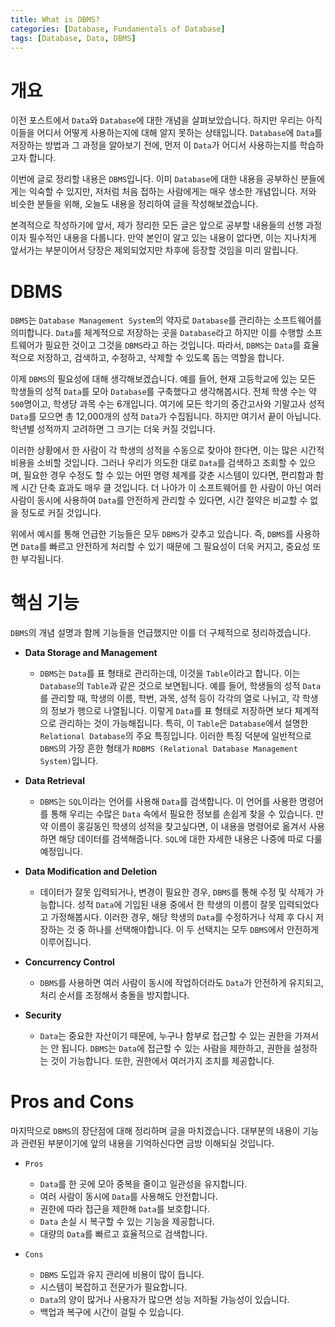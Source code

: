 ```yaml
---
title: What is DBMS?
categories: [Database, Fundamentals of Database]
tags: [Database, Data, DBMS]
---
```


# 개요

이전 포스트에서 `Data`와 `Database`에 대한 개념을 살펴보았습니다. 하지만 우리는 아직 이들을 어디서 어떻게 사용하는지에 대해 알지 못하는 상태입니다. `Database`에 `Data`를 저장하는 방법과 그 과정을 알아보기 전에, 먼저 이 `Data`가 어디서 사용하는지를 학습하고자 합니다. 

이번에 글로 정리할 내용은 `DBMS`입니다. 이미 `Database`에 대한 내용을 공부하신 분들에게는 익숙할 수 있지만, 저처럼 처음 접하는 사람에게는 매우 생소한 개념입니다. 저와 비슷한 분들을 위해, 오늘도 내용을 정리하여 글을 작성해보겠습니다.

본격적으로 작성하기에 앞서, 제가 정리한 모든 글은 앞으로 공부할 내용들의 선행 과정이자 필수적인 내용을 다룹니다. 만약 본인이 알고 있는 내용이 없다면, 이는 지나치게 앞서가는 부분이어서 당장은 제외되었지만 차후에 등장할 것임을 미리 알립니다.

# DBMS

`DBMS`는 `Database Management System`의 약자로 `Database`를 관리하는 소프트웨어를 의미합니다. `Data`를 체계적으로 저장하는 곳을 `Database`라고 하지만 이를 수행할 소프트웨어가 필요한 것이고 그것을 `DBMS`라고 하는 것입니다. 따라서, `DBMS`는 `Data`를 효율적으로 저장하고, 검색하고, 수정하고, 삭제할 수 있도록 돕는 역할을 합니다.

이제 `DBMS`의 필요성에 대해 생각해보겠습니다. 예를 들어, 현재 고등학교에 있는 모든 학생들의 성적 `Data`를 모아 `Database`를 구축했다고 생각해봅시다. 전체 학생 수는 약 `500`명이고, 학생당 과목 수는 6개입니다. 여기에 모든 학기의 중간고사와 기말고사 성적 `Data`를 모으면 총 12,000개의 성적 `Data`가 수집됩니다. 하지만 여기서 끝이 아닙니다. 학년별 성적까지 고려하면 그 크기는 더욱 커질 것입니다.

이러한 상황에서 한 사람이 각 학생의 성적을 수동으로 찾아야 한다면, 이는 많은 시간적 비용을 소비할 것입니다. 그러나 우리가 의도한 대로 `Data`를 검색하고 조회할 수 있으며, 필요한 경우 수정도 할 수 있는 어떤 명령 체계를 갖춘 시스템이 있다면, 편리함과 함께 시간 단축 효과도 매우 클 것입니다. 더 나아가 이 소프트웨어를 한 사람이 아닌 여러 사람이 동시에 사용하여 `Data`를 안전하게 관리할 수 있다면, 시간 절약은 비교할 수 없을 정도로 커질 것입니다.

위에서 예시를 통해 언급한 기능들은 모두 `DBMS`가 갖추고 있습니다. 즉, `DBMS`를 사용하면 `Data`를 빠르고 안전하게 처리할 수 있기 때문에 그 필요성이 더욱 커지고, 중요성 또한 부각됩니다.

# 핵심 기능

`DBMS`의 개념 설명과 함께 기능들을 언급했지만 이를 더 구체적으로 정리하겠습니다.

- **Data Storage and Management**
    - `DBMS`는 `Data`를 표 형태로 관리하는데, 이것을 `Table`이라고 합니다. 이는 `Database`의 `Table`과 같은 것으로 보면됩니다. 예를 들어, 학생들의 성적 `Data`를 관리할 때, 학생의 이름, 학번, 과목, 성적 등이 각각의 열로 나뉘고, 각 학생의 정보가 행으로 나열됩니다. 이렇게 `Data`를 표 형태로 저장하면 보다 체계적으로 관리하는 것이 가능해집니다. 특히, 이 `Table`은 `Database`에서 설명한 `Relational Database`의 주요 특징입니다. 이러한 특징 덕분에 일반적으로 `DBMS`의 가장 흔한 형태가 `RDBMS (Relational Database Management System)`입니다.

- **Data Retrieval**
    - `DBMS`는 `SQL`이라는 언어를 사용해 `Data`를 검색합니다. 이 언어를 사용한 명령어를 통해 우리는 수많은 `Data` 속에서 필요한 정보를 손쉽게 찾을 수 있습니다. 만약 이름이 홍길동인 학생의 성적을 찾고싶다면, 이 내용을 명령어로 옮겨서 사용하면 해당 데이터를 검색해줍니다. `SQL`에 대한 자세한 내용은 나중에 따로 다룰 예정입니다.

- **Data Modification and Deletion**
    - 데이터가 잘못 입력되거나, 변경이 필요한 경우, `DBMS`를 통해 수정 및 삭제가 가능합니다. 성적 `Data`에 기입된 내용 중에서 한 학생의 이름이 잘못 입력되었다고 가정해봅시다. 이러한 경우, 해당 학생의 `Data`를 수정하거나 삭제 후 다시 저장하는 것 중 하나를 선택해야합니다. 이 두 선택지는 모두 `DBMS`에서 안전하게 이루어집니다.

- **Concurrency Control**
    - `DBMS`를 사용하면 여러 사람이 동시에 작업하더라도 `Data`가 안전하게 유지되고, 처리 순서를 조정해서 충돌을 방지합니다.

- **Security**
    - `Data`는 중요한 자산이기 때문에, 누구나 함부로 접근할 수 있는 권한을 가져서는 안 됩니다. `DBMS`는 `Data`에 접근할 수 있는 사람을 제한하고, 권한을 설정하는 것이 가능합니다. 또한, 권한에서 여러가지 조치를 제공합니다.

# Pros and Cons

마지막으로 `DBMS`의 장단점에 대해 정리하며 글을 마치겠습니다. 대부분의 내용이 기능과 관련된 부분이기에 앞의 내용을 기억하신다면 금방 이해되실 것입니다.

- `Pros`
    - `Data`를 한 곳에 모아 중복을 줄이고 일관성을 유지합니다.
    - 여러 사람이 동시에 `Data`를 사용해도 안전합니다.
    - 권한에 따라 접근을 제한해 `Data`를 보호합니다.
    - `Data` 손실 시 복구할 수 있는 기능을 제공합니다.
    - 대량의 `Data`를 빠르고 효율적으로 검색합니다.

- `Cons`
    - `DBMS` 도입과 유지 관리에 비용이 많이 듭니다.
    - 시스템이 복잡하고 전문가가 필요합니다.
    - `Data`의 양이 많거나 사용자가 많으면 성능 저하될 가능성이 있습니다.
    - 백업과 복구에 시간이 걸릴 수 있습니다.